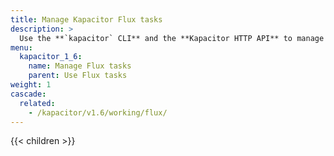 ```yaml
---
title: Manage Kapacitor Flux tasks
description: >
  Use the **`kapacitor` CLI** and the **Kapacitor HTTP API** to manage Kapacitor Flux tasks.
menu:
  kapacitor_1_6:
    name: Manage Flux tasks
    parent: Use Flux tasks
weight: 1
cascade:
  related:
    - /kapacitor/v1.6/working/flux/
---
```


{{< children >}}
